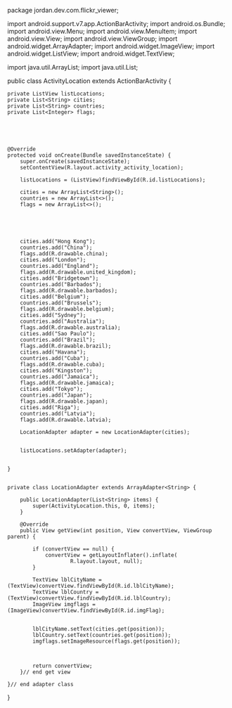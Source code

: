 package jordan.dev.com.flickr_viewer;

import android.support.v7.app.ActionBarActivity;
import android.os.Bundle;
import android.view.Menu;
import android.view.MenuItem;
import android.view.View;
import android.view.ViewGroup;
import android.widget.ArrayAdapter;
import android.widget.ImageView;
import android.widget.ListView;
import android.widget.TextView;

import java.util.ArrayList;
import java.util.List;


public class ActivityLocation extends ActionBarActivity {

    private ListView listLocations;
    private List<String> cities;
    private List<String> countries;
    private List<Integer> flags;





    @Override
    protected void onCreate(Bundle savedInstanceState) {
        super.onCreate(savedInstanceState);
        setContentView(R.layout.activity_activity_location);

        listLocations = (ListView)findViewById(R.id.listLocations);

        cities = new ArrayList<String>();
        countries = new ArrayList<>();
        flags = new ArrayList<>();





        cities.add("Hong Kong");
        countries.add("China");
        flags.add(R.drawable.china);
        cities.add("London");
        countries.add("England");
        flags.add(R.drawable.united_kingdom);
        cities.add("Bridgetown");
        countries.add("Barbados");
        flags.add(R.drawable.barbados);
        cities.add("Belgium");
        countries.add("Brussels");
        flags.add(R.drawable.belgium);
        cities.add("Sydney");
        countries.add("Australia");
        flags.add(R.drawable.australia);
        cities.add("Sao Paulo");
        countries.add("Brazil");
        flags.add(R.drawable.brazil);
        cities.add("Havana");
        countries.add("Cuba");
        flags.add(R.drawable.cuba);
        cities.add("Kingston");
        countries.add("Jamaica");
        flags.add(R.drawable.jamaica);
        cities.add("Tokyo");
        countries.add("Japan");
        flags.add(R.drawable.japan);
        cities.add("Riga");
        countries.add("Latvia");
        flags.add(R.drawable.latvia);

        LocationAdapter adapter = new LocationAdapter(cities);


        listLocations.setAdapter(adapter);


    }


    private class LocationAdapter extends ArrayAdapter<String> {

        public LocationAdapter(List<String> items) {
            super(ActivityLocation.this, 0, items);
        }

        @Override
        public View getView(int position, View convertView, ViewGroup parent) {

            if (convertView == null) {
                convertView = getLayoutInflater().inflate(
                        R.layout.layout, null);
            }

            TextView lblCityName = (TextView)convertView.findViewById(R.id.lblCityName);
            TextView lblCountry = (TextView)convertView.findViewById(R.id.lblCountry);
            ImageView imgflags = (ImageView)convertView.findViewById(R.id.imgFlag);


            lblCityName.setText(cities.get(position));
            lblCountry.setText(countries.get(position));
            imgflags.setImageResource(flags.get(position));



            return convertView;
        }// end get view

    }// end adapter class


}

